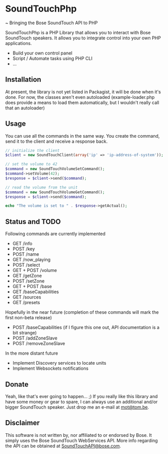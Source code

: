 SoundTouchPhp
=============
~ Bringing the Bose SoundTouch API to PHP

SoundTouchPhp is a PHP Library that allows you to interact with Bose SoundTouch speakers.
It allows you to integrate control into your own PHP applications.

- Build your own control panel
- Script / Automate tasks using PHP CLI
- ...

## Installation

At present, the library is not yet listed in Packagist, it will be done when it's done.
For now, the classes aren't even autoloaded (example-loader.php does provide a means to load them automatically, but I wouldn't really call that an autoloader)

## Usage

You can use all the commands in the same way. You create the command, send it to the client and receive a response back.
```php
// initialize the client
$client = new SoundTouchClient(array('ip' => 'ip-address-of-system'));

// set the volume to 42
$command = new SoundTouchVolumeSetCommand();
$command->setVolume(42);
$response = $client->send($command);

// read the volume from the unit
$command = new SoundTouchVolumeGetCommand();
$response = $client->send($command);

echo "The volume is set to " . $response->getActual();
```

## Status and TODO

Following commands are currently implemented
- GET /info
- POST /key
- POST /name
- GET /now_playing
- POST /select
- GET + POST /volume
- GET /getZone
- POST /setZone
- GET + POST /base
- GET /baseCapabilities
- GET /sources
- GET /presets

Hopefully in the near future (completion of these commands will mark the first non-beta release)
- POST /baseCapabilities (if I figure this one out, API documentation is a bit strange)
- POST /addZoneSlave
- POST /removeZoneSlave

In the more distant future
- Implement Discovery services to locate units
- Implement Websockets notifications

## Donate

Yeah, like that's ever going to happen... ;)
If you really like this library and have some money or gear to spare, I can always use an additional and/or bigger SoundTouch speaker.
Just drop me an e-mail at mot@tom.be.

## Disclaimer

This software is not written by, nor affiliated to or endorsed by Bose. It simply uses the Bose SoundTouch WebServices API. More info regarding the API can be obtained at SoundTouchAPI@bose.com.
